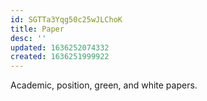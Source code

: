 ```yaml
---
id: SGTTa3Yqg50c25wJLChoK
title: Paper
desc: ''
updated: 1636252074332
created: 1636251999922
---
```


Academic, position, green, and white papers.  